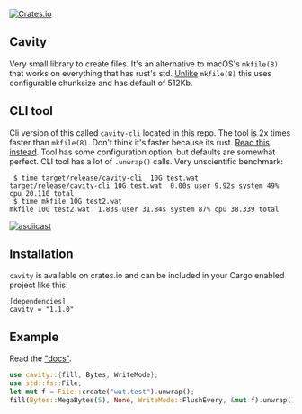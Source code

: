 [![Crates.io](https://img.shields.io/crates/v/cavity.svg)](https://crates.io/crates/cavity)

## Cavity

Very small library to create files. It's an alternative to macOS's
`mkfile(8)` that works on everything that has rust's std. [Unlike](mkfile_bad) `mkfile(8)`
this uses configurable chunksize and has default of 512Kb. 

## CLI tool

Cli version of this called `cavity-cli` located in this repo. The tool is 2x times faster than `mkfile(8)`. Don't think it's faster because its rust. [Read this instead](mkfile_bad).
Tool has some configuration option, but defaults are somewhat perfect. CLI tool has a lot of `.unwrap()` calls. Very unscientific benchmark:

```
 $ time target/release/cavity-cli  10G test.wat
target/release/cavity-cli 10G test.wat  0.00s user 9.92s system 49% cpu 20.110 total
 $ time mkfile 10G test2.wat
mkfile 10G test2.wat  1.83s user 31.84s system 87% cpu 38.339 total
```

[![asciicast](https://asciinema.org/a/WdA4olIWsk8l4nzQiV0e88ayo.png)](https://asciinema.org/a/WdA4olIWsk8l4nzQiV0e88ayo)
## Installation

`cavity` is available on crates.io and can be included in your Cargo enabled project like this:

```
[dependencies]
cavity = "1.1.0"
```

## Example
Read the ["docs"](https://docs.rs/libnv).

```rust
use cavity::{fill, Bytes, WriteMode};
use std::fs::File;
let mut f = File::create("wat.test").unwrap();
fill(Bytes::MegaBytes(5), None, WriteMode::FlushEvery, &mut f).unwrap();
```


[mkfile_bad]: http://blog.metaobject.com/2017/02/mkfile8-is-severely-syscall-limited-on.html